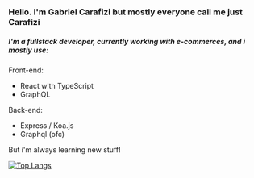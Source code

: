 ### Hello. I'm Gabriel Carafizi but mostly everyone call me just Carafizi

##### I'm a fullstack developer, currently working with e-commerces, and i mostly use:

Front-end:
- React with TypeScript
- GraphQL

Back-end:
- Express / Koa.js
- Graphql (ofc)

But i'm always learning new stuff!

[![Top Langs](https://github-readme-stats.vercel.app/api/top-langs/?username=anuraghazra&layout=compact)](https://github.com/anuraghazra/github-readme-stats)
